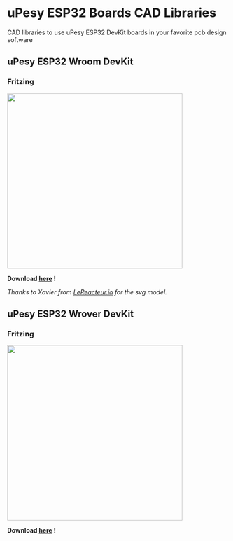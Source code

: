 # uPesy ESP32 Boards CAD Libraries
CAD libraries to use uPesy ESP32 DevKit boards in your favorite pcb design software

## uPesy ESP32 Wroom DevKit
### Fritzing
<img src="https://github.com/uPesy/esp32_boards_lib/blob/main/uPesy%20ESP32%20Wroom%20DevKit/Fritzing/img/img0.PNG" width="400">

**Download [here](https://github.com/uPesy/esp32_boards_lib/raw/main/uPesy%20ESP32%20Wroom%20DevKit/Fritzing/uPesy%20ESP32%20Wroom%20DevKit.fzpz) !**

*Thanks to Xavier from [LeReacteur.io](https://www.lereacteur.io/) for the svg model.*

## uPesy ESP32 Wrover DevKit
### Fritzing
<img src="https://github.com/uPesy/esp32_boards_lib/blob/main/uPesy%20ESP32%20Wrover%20DevKit%20v2/Fritzing/img/demo.PNG" width="400">

**Download [here](https://github.com/uPesy/esp32_boards_lib/blob/main/uPesy%20ESP32%20Wrover%20DevKit%20v2/Fritzing/uPesy%20ESP32%20Wrover%20DevKit%20v2.fzpz) !**
